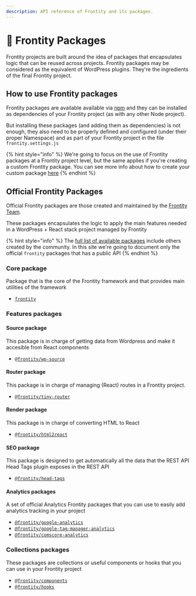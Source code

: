 ```yaml
---
description: API reference of Frontity and its packages.
---
```


# 🍱 Frontity Packages

Frontity projects are built around the idea of packages that encapsulates logic that can be reused across projects. Frontity packages may be considered as the equivalent of WordPress plugins.  They're the ingredients of the final Frontity project.

## How to use Frontity packages

Frontity packages are available available via [npm](https://www.npmjs.com/search?q=keywords:frontity) and they can be installed as dependencies of your Frontity project (as with any other Node project). 

But installing these packages (and adding them as dependencies) is not enough, they also need to be properly defined and configured (under their proper Namespace) and as part of your Frontity project in the file `frontity.settings.js`


{% hint style="info" %}
We're going to focus on the use of Frontity packages at a Frontity project level, but the same applies if you're creating a custom Frontity package. 
You can see more info about how to create your custom package [here](#)
{% endhint %}

## Official Frontity Packages

Official Frontity packages are those created and maintained by the [Frontity Team](https://frontity.org/about-us/). 

These packages encapsulates the logic to apply the main features needed in a WordPress + React stack project managed by Frontity

{% hint style="info" %}
The [full list of available packages](https://www.npmjs.com/search?q=keywords:frontity) include others created by the community. In this site we're going to document only the official `frontity` packages that has a public API
{% endhint %}

### Core package

Package that is the core of the Frontity framework and that provides main utilities of the framework

* [`frontity`](#)

### Features packages

#### Source package 

This package is in charge of getting data from Wordpress and make it accesible from React components

- [`@frontity/wp-source`](#)

#### Router package 

This package is in charge of managing (React) routes in a Frontity project.

- [`@frontity/tiny-router`](#)

#### Render package 

This package is in charge of converting HTML to React

- [`@frontity/html2react`](#)

#### SEO package

This package is designed to get automatically all the data that the REST API Head Tags plugin exposes in the REST API

- [`@frontity/head-tags`](#)

#### Analytics packages

A set of official Analytics Frontity packages that you can use to easily add analytics tracking in your project

- [`@frontity/google-analytics`](#)
- [`@frontity/google-tag-manager-analytics`](#) 
- [`@frontity/comscore-analytics`](#)

### Collections packages

These packages are collections or useful components or hooks that you can use in your Frontity project


- [`@frontity/components`](#)
- [`@frontity/hooks`](#) 




